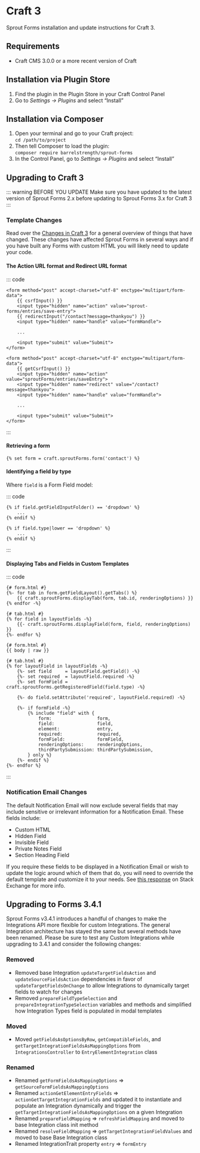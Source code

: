 # Craft 3

Sprout Forms installation and update instructions for Craft 3.

## Requirements

* Craft CMS 3.0.0 or a more recent version of Craft

## Installation via Plugin Store

1. Find the plugin in the Plugin Store in your Craft Control Panel 
2. Go to _Settings → Plugins_ and select “Install”

## Installation via Composer 

1. Open your terminal and go to your Craft project:<br>`cd /path/to/project`
2. Then tell Composer to load the plugin:<br>`composer require barrelstrength/sprout-forms`
3. In the Control Panel, go to _Settings → Plugins_ and select “Install”

## Upgrading to Craft 3

::: warning BEFORE YOU UPDATE
Make sure you have updated to the latest version of Sprout Forms 2.x before updating to Sprout Forms 3.x for Craft 3
:::

### Template Changes

Read over the [Changes in Craft 3](https://docs.craftcms.com/v3/changes-in-craft-3.html) for a general overview of things that have changed. These changes have affected Sprout Forms in several ways and if you have built any Forms with custom HTML you will likely need to update your code.

#### The Action URL format and Redirect URL format

::: code

``` twig Craft 3
<form method="post" accept-charset="utf-8" enctype="multipart/form-data">
	{{ csrfInput() }}
	<input type="hidden" name="action" value="sprout-forms/entries/save-entry">
	{{ redirectInput("/contact?message=thankyou") }}
	<input type="hidden" name="handle" value="formHandle">
	
	...

	<input type="submit" value="Submit">	
</form>
```

``` twig Craft 2
<form method="post" accept-charset="utf-8" enctype="multipart/form-data">
	{{ getCsrfInput() }}
	<input type="hidden" name="action" value="sproutForms/entries/saveEntry">
	<input type="hidden" name="redirect" value="/contact?message=thankyou">
	<input type="hidden" name="handle" value="formHandle">
	
	...

	<input type="submit" value="Submit">	
</form>
```

:::

#### Retrieving a form

``` twig
{% set form = craft.sproutForms.form('contact') %}
```

#### Identifying a field by type

Where `field` is a Form Field model:

::: code

``` twig Craft 3
{% if field.getFieldInputFolder() == 'dropdown' %}
    ...
{% endif %}
```

``` twig Craft 2
{% if field.type|lower == 'dropdown' %}
    ...
{% endif %}
```

:::

#### Displaying Tabs and Fields in Custom Templates
 
::: code

``` twig Craft 3
{# form.html #}
{%- for tab in form.getFieldLayout().getTabs() %}
    {{ craft.sproutForms.displayTab(form, tab.id, renderingOptions) }}
{% endfor -%}

{# tab.html #}
{% for field in layoutFields -%}
    {{- craft.sproutForms.displayField(form, field, renderingOptions) }}
{%- endfor %}
```

``` twig Craft 2
{# form.html #}
{{ body | raw }}

{# tab.html #}
{% for layoutField in layoutFields -%}
    {%- set field     = layoutField.getField() -%}
    {%- set required  = layoutField.required -%}
    {%- set formField = craft.sproutForms.getRegisteredField(field.type) -%}

    {%- do field.setAttribute('required', layoutField.required) -%}

    {%- if formField -%}
        {% include "field" with {
            form:                 form,
            field:                field,
            element:              entry,
            required:             required,
            formField:            formField,
            renderingOptions:     renderingOptions,
            thirdPartySubmission: thirdPartySubmission,
        } only %}
    {%- endif %}
{%- endfor %}
```

:::

### Notification Email Changes

The default Notification Email will now exclude several fields that may include sensitive or irrelevant information for a Notification Email. These fields include:

- Custom HTML
- Hidden Field
- Invisible Field
- Private Notes Field
- Section Heading Field

If you require these fields to be displayed in a Notification Email or wish to update the logic around which of them that do, you will need to override the default template and customize it to your needs. See [this response](https://craftcms.stackexchange.com/a/29650/115) on Stack Exchange for more info.

## Upgrading to Forms 3.4.1

Sprout Forms v3.4.1 introduces a handful of changes to make the Integrations API more flexible for custom Integrations. The general Integration architecture has stayed the same but several methods have been renamed. Please be sure to test any Custom Integrations while upgrading to 3.4.1 and consider the following changes:
 
### Removed
- Removed base Integration `updateTargetFieldsAction` and `updateSourceFieldsAction` dependencies in favor of `updateTargetFieldsOnChange` to allow Integrations to dynamically target fields to watch for changes
- Removed `prepareFieldTypeSelection` and `prepareIntegrationTypeSelection` variables and methods and simplified how Integration Types field is populated in modal templates

### Moved
- Moved `getFieldsAsOptionsByRow`, `getCompatibleFields`, and `getTargetIntegrationFieldsAsMappingOptions` from `IntegrationsController` to `EntryElementIntegration` class

### Renamed
- Renamed `getFormFieldsAsMappingOptions` => `getSourceFormFieldsAsMappingOptions`
- Renamed `actionGetElementEntryFields` => `actionGetTargetIntegrationFields` and updated it to instantiate and populate an Integration dynamically and trigger the `getTargetIntegrationFieldsAsMappingOptions` on a given Integration
- Renamed `prepareFieldMapping` => `refreshFieldMapping` and moved to base Integration class init method
- Renamed `resolveFieldMapping` => `getTargetIntegrationFieldValues` and moved to base Base Integration class
- Renamed IntegrationTrait property `entry` => `formEntry`